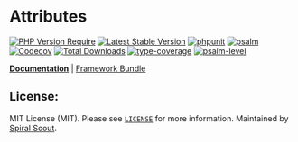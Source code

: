 # Attributes

[![PHP Version Require](https://poser.pugx.org/spiral/attributes/require/php)](https://packagist.org/packages/spiral/attributes)
[![Latest Stable Version](https://poser.pugx.org/spiral/attributes/v/stable)](https://packagist.org/packages/spiral/attributes)
[![phpunit](https://github.com/spiral/attributes/actions/workflows/phpunit.yml/badge.svg)](https://github.com/spiral/attributes/actions)
[![psalm](https://github.com/spiral/attributes/actions/workflows/psalm.yml/badge.svg)](https://github.com/spiral/attributes/actions)
[![Codecov](https://codecov.io/gh/spiral/attributes/branch/master/graph/badge.svg)](https://codecov.io/gh/spiral/attributes/)
[![Total Downloads](https://poser.pugx.org/spiral/attributes/downloads)](https://packagist.org/packages/spiral/attributes)
[![type-coverage](https://shepherd.dev/github/spiral/attributes/coverage.svg)](https://shepherd.dev/github/spiral/attributes)
[![psalm-level](https://shepherd.dev/github/spiral/attributes/level.svg)](https://shepherd.dev/github/spiral/attributes)

<b>[Documentation](https://spiral.dev/docs/component-attributes)</b> | [Framework Bundle](https://github.com/spiral/framework)

## License:

MIT License (MIT). Please see [`LICENSE`](./LICENSE) for more information. Maintained by [Spiral Scout](https://spiralscout.com).


